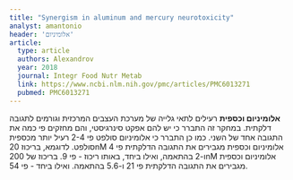 ```yaml
---
title: "Synergism in aluminum and mercury neurotoxicity"
analyst: amantonio
header: 'אלומיניום'
article:
  type: article
  authors: Alexandrov
  year: 2018
  journal: Integr Food Nutr Metab
  link: https://www.ncbi.nlm.nih.gov/pmc/articles/PMC6013271
  pubmed: PMC6013271
---
```


**אלומיניום וכספית** רעילים לתאי גלייה של מערכת העצבים המרכזית וגורמים לתגובה דלקתית. במחקר זה התברר כי יש להם אפקט סינרגיסטי, והם </b>מחזקים פי כמה את התגובה אחד של השני</b>. כמו כן התברר כי אלומיניום סולפט פי 2-4 רעיל יותר מכספית סולפט.
לדוגמא, בריכוז 20nM אלומיניום וכספית מגבירים את התגובה הדלקתית פי 4 ו-2 בהתאמה, ואילו ביחד, באותו ריכוז - פי 9. בריכוז של 200nM אלומיניום וכספית מגבירים את התגובה הדלקתית פי 21 ו-5.6 בהתאמה. ואילו ביחד - פי 54.
